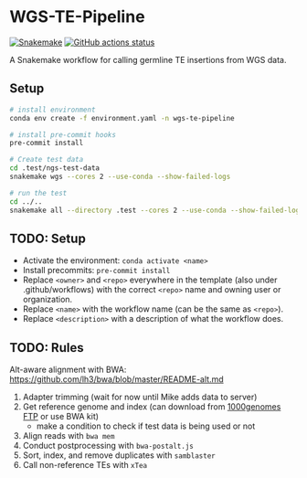 # WGS-TE-Pipeline

[![Snakemake](https://img.shields.io/badge/snakemake-≥7.16.0-brightgreen.svg)](https://snakemake.github.io)
[![GitHub actions status](https://github.com/rogadde/wgs-te-pipeline/workflows/Tests/badge.svg?branch=main)](https://github.com/<owner>/<repo>/actions?query=branch%3Amain+workflow%3ATests)

A Snakemake workflow for calling germline TE insertions from WGS data.

## Setup

```bash
# install environment
conda env create -f environment.yaml -n wgs-te-pipeline

# install pre-commit hooks
pre-commit install

# Create test data
cd .test/ngs-test-data
snakemake wgs --cores 2 --use-conda --show-failed-logs

# run the test
cd ../..
snakemake all --directory .test --cores 2 --use-conda --show-failed-logs
```

## TODO: Setup

- Activate the environment: `conda activate <name>`
- Install precommits: `pre-commit install`
- Replace `<owner>` and `<repo>` everywhere in the template (also under .github/workflows) with the correct `<repo>` name and owning user or organization.
- Replace `<name>` with the workflow name (can be the same as `<repo>`).
- Replace `<description>` with a description of what the workflow does.

## TODO: Rules

Alt-aware alignment with BWA: https://github.com/lh3/bwa/blob/master/README-alt.md

1. Adapter trimming (wait for now until Mike adds data to server)
2. Get reference genome and index (can download from [1000genomes FTP](http://ftp.1000genomes.ebi.ac.uk/vol1/ftp/technical/reference/GRCh38_reference_genome/) or use BWA kit)
   - make a condition to check if test data is being used or not
3. Align reads with `bwa mem`
4. Conduct postprocessing with `bwa-postalt.js`
5. Sort, index, and remove duplicates with `samblaster`
6. Call non-reference TEs with `xTea`
